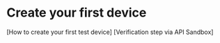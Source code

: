 # Create your first device

[How to create your first test device]
[Verification step via API Sandbox]


